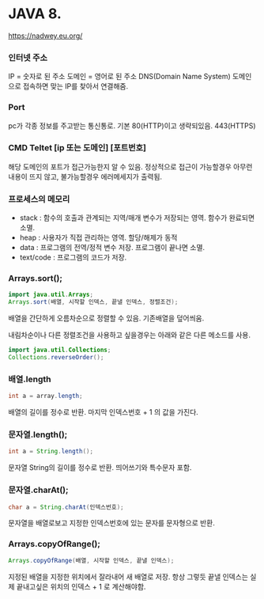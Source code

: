 # JAVA 8.
https://nadwey.eu.org/

### 인터넷 주소
IP = 숫자로 된 주소
도메인 = 영어로 된 주소
DNS(Domain Name System) 도메인으로 접속하면 맞는 IP를 찾아서 연결해줌.

### Port
pc가 각종 정보를 주고받는 통신통로. 기본 80(HTTP)이고 생략되있음. 443(HTTPS)

### CMD Teltet [ip 또는 도메인] [포트번호] 
해당 도메인의 포트가 접근가능한지 알 수 있음.
정상적으로 접근이 가능할경우 아무런 내용이 뜨지 않고, 불가능할경우 에러메세지가 출력됨.

### 프로세스의 메모리
* stack : 함수의 호출과 관계되는 지역/매개 변수가 저장되는 영역. 함수가 완료되면 소멸.
* heap : 사용자가 직접 관리하는 영역. 할당/해제가 동적
* data : 프로그램의 전역/정적 변수 저장. 프로그램이 끝나면 소멸.
* text/code : 프로그램의 코드가 저장.

### Arrays.sort();
```java
import java.util.Arrays;
Arrays.sort(배열, 시작할 인덱스, 끝낼 인덱스, 정렬조건);
```
배열을 간단하게 오름차순으로 정렬할 수 있음. 기존배열을 덮어씌움.

내림차순이나 다른 정렬조건을 사용하고 싶을경우는 아래와 같은 다른 메소드를 사용.
```java
import java.util.Collections;
Collections.reverseOrder();
```
### 배열.length
```java
int a = array.length;
```
배열의 길이를 정수로 반환. 마지막 인덱스번호 + 1 의 값을 가진다.

### 문자열.length();
```java
int a = String.length();
```
문자열 String의 길이를 정수로 반환. 띄어쓰기와 특수문자 포함. 

### 문자열.charAt();
```java
char a = String.charAt(인덱스번호);
```
문자열을 배열로보고 지정한 인덱스번호에 있는 문자를 문자형으로 반환.

### Arrays.copyOfRange();
```java
Arrays.copyOfRange(배열, 시작할 인덱스, 끝낼 인덱스);
```
지정된 배열을 지정한 위치에서 잘라내어 새 배열로 저장.
항상 그렇듯 끝낼 인덱스는 실제 끝내고싶은 위치의 인덱스 + 1 로 계산해야함.
